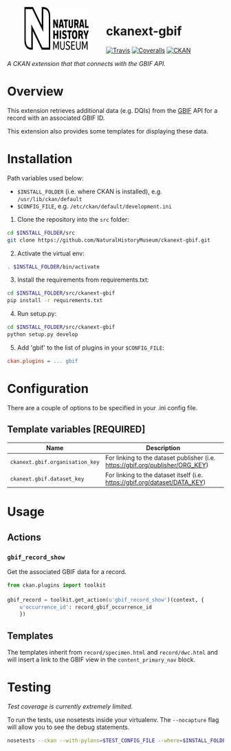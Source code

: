 <img src=".github/nhm-logo.svg" align="left" width="150px" height="100px" hspace="40"/>

# ckanext-gbif

[![Travis](https://img.shields.io/travis/NaturalHistoryMuseum/ckanext-gbif/master.svg?style=flat-square)](https://travis-ci.org/NaturalHistoryMuseum/ckanext-gbif)
[![Coveralls](https://img.shields.io/coveralls/github/NaturalHistoryMuseum/ckanext-gbif/master.svg?style=flat-square)](https://coveralls.io/github/NaturalHistoryMuseum/ckanext-gbif)
[![CKAN](https://img.shields.io/badge/ckan-2.9.0a-orange.svg?style=flat-square)](https://github.com/ckan/ckan)

_A CKAN extension that that connects with the GBIF API._


# Overview

This extension retrieves additional data (e.g. DQIs) from the [GBIF](https://gbif.org) API for a record with an associated GBIF ID.

This extension also provides some templates for displaying these data.


# Installation

Path variables used below:
- `$INSTALL_FOLDER` (i.e. where CKAN is installed), e.g. `/usr/lib/ckan/default`
- `$CONFIG_FILE`, e.g. `/etc/ckan/default/development.ini`

1. Clone the repository into the `src` folder:

  ```bash
  cd $INSTALL_FOLDER/src
  git clone https://github.com/NaturalHistoryMuseum/ckanext-gbif.git
  ```

2. Activate the virtual env:

  ```bash
  . $INSTALL_FOLDER/bin/activate
  ```

3. Install the requirements from requirements.txt:

  ```bash
  cd $INSTALL_FOLDER/src/ckanext-gbif
  pip install -r requirements.txt
  ```

4. Run setup.py:

  ```bash
  cd $INSTALL_FOLDER/src/ckanext-gbif
  python setup.py develop
  ```

5. Add 'gbif' to the list of plugins in your `$CONFIG_FILE`:

  ```ini
  ckan.plugins = ... gbif
  ```

# Configuration

There are a couple of options to be specified in your .ini config file.

## Template variables **[REQUIRED]**

Name|Description
----|-----------
`ckanext.gbif.organisation_key`|For linking to the dataset publisher (i.e. https://gbif.org/publisher/ORG_KEY)
`ckanext.gbif.dataset_key`|For linking to the dataset itself (i.e. https://gbif.org/dataset/DATA_KEY)


# Usage

## Actions

### `gbif_record_show`
Get the associated GBIF data for a record.

```python
from ckan.plugins import toolkit

gbif_record = toolkit.get_action(u'gbif_record_show')(context, {
    u'occurrence_id': record_gbif_occurrence_id
    })
```

## Templates

The templates inherit from `record/specimen.html` and `record/dwc.html` and will insert a link to the GBIF view in the `content_primary_nav` block.


# Testing

_Test coverage is currently extremely limited._

To run the tests, use nosetests inside your virtualenv. The `--nocapture` flag will allow you to see the debug statements.
```bash
nosetests --ckan --with-pylons=$TEST_CONFIG_FILE --where=$INSTALL_FOLDER/src/ckanext-gbif --nologcapture --nocapture
```
